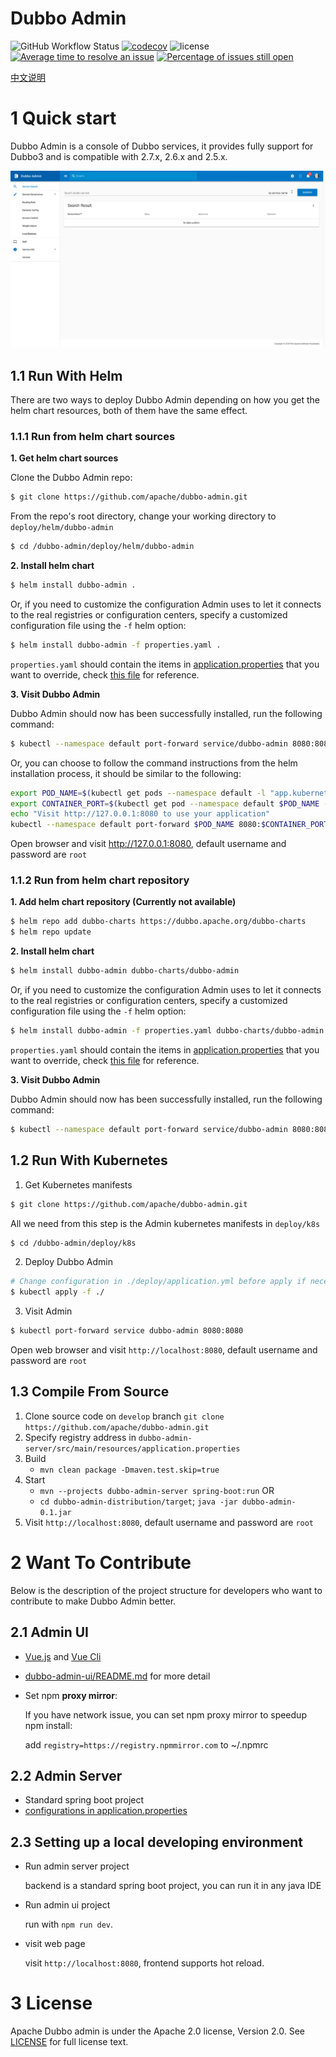 # Dubbo Admin

![GitHub Workflow Status](https://img.shields.io/github/workflow/status/apache/dubbo-admin/CI)
[![codecov](https://codecov.io/gh/apache/dubbo-admin/branch/develop/graph/badge.svg)](https://codecov.io/gh/apache/dubbo-admin/branches/develop)
![license](https://img.shields.io/github/license/apache/dubbo-admin.svg)
[![Average time to resolve an issue](http://isitmaintained.com/badge/resolution/apache/dubbo-admin.svg)](http://isitmaintained.com/project/apache/dubbo-admin "Average time to resolve an issue")
[![Percentage of issues still open](http://isitmaintained.com/badge/open/apache/dubbo-admin.svg)](http://isitmaintained.com/project/apache/dubbo-admin "Percentage of issues still open")

[中文说明](README_ZH.md)
# 1 Quick start
Dubbo Admin is a console of Dubbo services, it provides fully support for Dubbo3 and is compatible with 2.7.x, 2.6.x and 2.5.x.

![index](https://raw.githubusercontent.com/apache/dubbo-admin/develop/doc/images/index.png)

## 1.1 Run With Helm

There are two ways to deploy Dubbo Admin depending on how you get the helm chart resources, both of them have the same effect.

### 1.1.1 Run from helm chart sources
**1. Get helm chart sources**

Clone the Dubbo Admin repo:

```sh
$ git clone https://github.com/apache/dubbo-admin.git
```


From the repo's root directory, change your working directory to `deploy/helm/dubbo-admin`
```sh
$ cd /dubbo-admin/deploy/helm/dubbo-admin
```
**2. Install helm chart**

```sh
$ helm install dubbo-admin .
```

Or, if you need to customize the configuration Admin uses to let it connects to the real registries or configuration centers, specify a customized configuration file using the `-f` helm option:

```sh
$ helm install dubbo-admin -f properties.yaml .
```
`properties.yaml` should contain the items in [application.properties](./dubbo-admin-server/src/main/resources/application.properties) that you want to override, check [this file](./deploy/helm/example/properties.yaml) for reference.

**3. Visit Dubbo Admin**

Dubbo Admin should now has been successfully installed, run the following command:

```sh
$ kubectl --namespace default port-forward service/dubbo-admin 8080:8080
```

Or, you can choose to follow the command instructions from the helm installation process, it should be similar to the following:
```sh
export POD_NAME=$(kubectl get pods --namespace default -l "app.kubernetes.io/name=dubbo-admin,app.kubernetes.io/instance=dubbo-admin" -o jsonpath="{.items[0].metadata.name}")
export CONTAINER_PORT=$(kubectl get pod --namespace default $POD_NAME -o jsonpath="{.spec.containers[0].ports[0].containerPort}")
echo "Visit http://127.0.0.1:8080 to use your application"
kubectl --namespace default port-forward $POD_NAME 8080:$CONTAINER_PORT
```

Open browser and visit http://127.0.0.1:8080, default username and password are `root`

### 1.1.2 Run from helm chart repository
**1. Add helm chart repository (Currently not available)**

```sh
$ helm repo add dubbo-charts https://dubbo.apache.org/dubbo-charts
$ helm repo update
```

**2. Install helm chart**
```sh
$ helm install dubbo-admin dubbo-charts/dubbo-admin
```

Or, if you need to customize the configuration Admin uses to let it connects to the real registries or configuration centers, specify a customized configuration file using the `-f` helm option:

```sh
$ helm install dubbo-admin -f properties.yaml dubbo-charts/dubbo-admin
```
`properties.yaml` should contain the items in [application.properties](./dubbo-admin-server/src/main/resources/application.properties) that you want to override, check [this file](./deploy/helm/example/properties.yaml) for reference.

**3. Visit Dubbo Admin**

Dubbo Admin should now has been successfully installed, run the following command:

```sh
$ kubectl --namespace default port-forward service/dubbo-admin 8080:8080
```

## 1.2 Run With Kubernetes

1. Get Kubernetes manifests
```sh
$ git clone https://github.com/apache/dubbo-admin.git
```

All we need from this step is the Admin kubernetes manifests in `deploy/k8s`
```sh
$ cd /dubbo-admin/deploy/k8s
```

2. Deploy Dubbo Admin
```sh
# Change configuration in ./deploy/application.yml before apply if necessary
$ kubectl apply -f ./
```

3. Visit Admin
```sh
$ kubectl port-forward service dubbo-admin 8080:8080
```

Open web browser and visit `http://localhost:8080`, default username and password are `root`

## 1.3 Compile From Source
1. Clone source code on `develop` branch `git clone https://github.com/apache/dubbo-admin.git`
2. Specify registry address in `dubbo-admin-server/src/main/resources/application.properties`
3. Build
    - `mvn clean package -Dmaven.test.skip=true`
4. Start
    * `mvn --projects dubbo-admin-server spring-boot:run`
    OR
    * `cd dubbo-admin-distribution/target`;   `java -jar dubbo-admin-0.1.jar`
5. Visit `http://localhost:8080`, default username and password are `root`

# 2 Want To Contribute
Below is the description of the project structure for developers who want to contribute to make Dubbo Admin better.

## 2.1 Admin UI

- [Vue.js](https://vuejs.org) and [Vue Cli](https://cli.vuejs.org/)
- [dubbo-admin-ui/README.md](dubbo-admin-ui/README.md) for more detail
- Set npm **proxy mirror**:

  If you have network issue, you can set npm proxy mirror to speedup npm install:

  add `registry=https://registry.npmmirror.com` to ~/.npmrc

## 2.2 Admin Server

* Standard spring boot project
* [configurations in application.properties](https://github.com/apache/dubbo-admin/wiki/Dubbo-Admin-configuration)


## 2.3 Setting up a local developing environment
* Run admin server project

  backend is a standard spring boot project, you can run it in any java IDE

* Run admin ui project

  run with `npm run dev`.

* visit web page

  visit `http://localhost:8080`, frontend supports hot reload.

# 3 License

Apache Dubbo admin is under the Apache 2.0 license, Version 2.0.
See [LICENSE](https://github.com/apache/dubbo-admin/blob/develop/LICENSE) for full license text.
